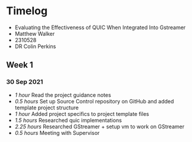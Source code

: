 # Timelog

* Evaluating the Effectiveness of QUIC When Integrated Into Gstreamer
* Matthew Walker
* 2310528
* DR Colin Perkins

## Week 1

### 30 Sep 2021

* *1 hour* Read the project guidance notes
* *0.5 hours* Set up Source Control repository on GitHub and added template project structure
* *1 hour* Added project specifics to project template files
* *1.5 hours* Researched quic implementations
* *2.25 hours* Researched GStreamer + setup vm to work on GStreamer
* *0.5 hours* Meeting with Supervisor


